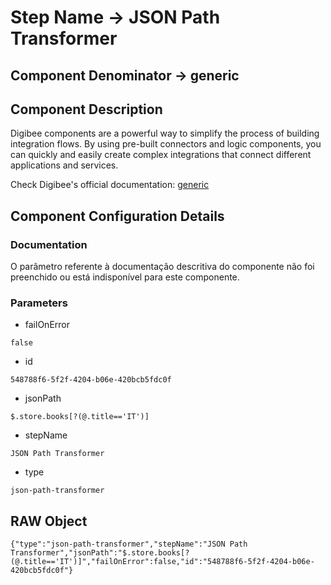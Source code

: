 # Step Name -> JSON Path Transformer
## Component Denominator -> generic

## Component Description

Digibee components are a powerful way to simplify the process of building integration flows. By using pre-built connectors and logic components, you can quickly and easily create complex integrations that connect different applications and services.

Check Digibee's official documentation: [generic](https://docs.digibee.com/documentation "Digibee documentation")

## Component Configuration Details
### Documentation

O parâmetro referente à documentação descritiva do componente não foi preenchido ou está indisponível para este componente.

### Parameters

* failOnError
```
false
```

* id
```
548788f6-5f2f-4204-b06e-420bcb5fdc0f
```

* jsonPath
```
$.store.books[?(@.title=='IT')]
```

* stepName
```
JSON Path Transformer
```

* type
```
json-path-transformer
```


## RAW Object

```
{"type":"json-path-transformer","stepName":"JSON Path Transformer","jsonPath":"$.store.books[?(@.title=='IT')]","failOnError":false,"id":"548788f6-5f2f-4204-b06e-420bcb5fdc0f"}
```